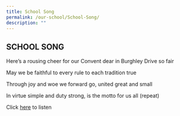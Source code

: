 ```yaml
---
title: School Song
permalink: /our-school/School-Song/
description: ""
---
```

## SCHOOL SONG


Here’s a rousing cheer for our Convent dear in Burghley Drive so fair

May we be faithful to every rule to each tradition true

Through joy and woe we forward go, united great and small

In virtue simple and duty strong, is the motto for us all (repeat)

Click [here](https://drive.google.com/file/d/1zhfpJ5huaxWc4tnrW9V6YuBpvShQ9rzE/view?usp=sharing) to listen